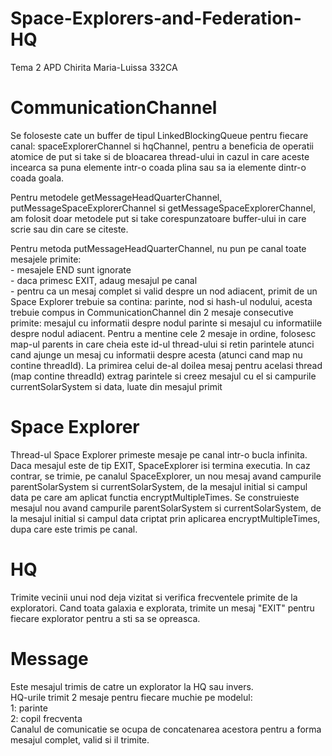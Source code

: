 # Space-Explorers-and-Federation-HQ
Tema 2 APD
Chirita Maria-Luissa 332CA

# CommunicationChannel
  Se foloseste cate un buffer de tipul LinkedBlockingQueue<Message> pentru
  fiecare canal: spaceExplorerChannel si hqChannel, pentru a beneficia de
  operatii atomice de put si take si de bloacarea thread-ului in cazul in
  care aceste incearca sa puna elemente intr-o coada plina sau sa ia elemente
  dintr-o coada goala.

  Pentru metodele getMessageHeadQuarterChannel, putMessageSpaceExplorerChannel
  si getMessageSpaceExplorerChannel, am folosit doar metodele put si take
  corespunzatoare buffer-ului in care scrie sau din care se citeste.

  Pentru metoda putMessageHeadQuarterChannel, nu pun pe canal toate mesajele
  primite: <br />
    - mesajele END sunt ignorate <br />
    - daca primesc EXIT, adaug mesajul pe canal <br />
    - pentru ca un mesaj complet si valid despre un nod adiacent, primit de
     un Space Explorer trebuie sa contina: parinte, nod si hash-ul nodului,
     acesta trebuie compus in CommunicationChannel din 2 mesaje	consecutive
     primite: mesajul cu informatii despre nodul parinte si mesajul cu
     informatiile despre nodul adiacent. Pentru a mentine cele 2 mesaje in
     ordine, folosesc map-ul parents in care cheia este id-ul thread-ului
     si retin parintele atunci cand ajunge un mesaj cu informatii despre
     acesta (atunci cand map nu contine threadId). La primirea celui de-al
     doilea mesaj pentru acelasi thread (map contine threadId) extrag
     parintele si creez mesajul cu el si campurile currentSolarSystem si
     data, luate din mesajul primit <br />

# Space Explorer
  Thread-ul Space Explorer primeste mesaje pe canal intr-o bucla infinita. Daca mesajul este de tip EXIT, SpaceExplorer isi termina executia. In caz contrar, se trimie, pe canalul SpaceExplorer, un nou mesaj avand campurile parentSolarSystem si currentSolarSystem, de la mesajul initial si campul data pe care am aplicat functia encryptMultipleTimes.
  Se construieste mesajul nou avand campurile parentSolarSystem si currentSolarSystem, de la mesajul initial si campul data criptat prin
aplicarea encryptMultipleTimes, dupa care este trimis pe canal.

# HQ
  Trimite vecinii unui nod deja vizitat si verifica frecventele primite de la exploratori. Cand toata galaxia e explorata, trimite un mesaj "EXIT" pentru fiecare explorator pentru a sti sa se opreasca.

# Message
Este mesajul trimis de catre un explorator la HQ sau invers.  <br />
HQ-urile trimit 2 mesaje pentru fiecare muchie pe modelul: <br />
1: parinte  <br />
2: copil frecventa  <br />
Canalul de comunicatie se ocupa de concatenarea acestora pentru a forma mesajul complet, valid si il trimite.
